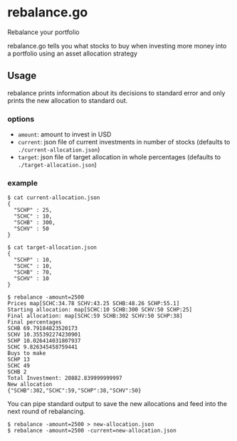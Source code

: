 # rebalance.go

Rebalance your portfolio

rebalance.go tells you what stocks to buy when investing more money into
a portfolio using an asset allocation strategy

## Usage

rebalance prints information about its decisions to standard error and
only prints the new allocation to standard out.

### options

* `amount`: amount to invest in USD
* `current`: json file of current investments in number of
  stocks (defaults to `./current-allocation.json`)
* `target`: json file of target allocation in whole percentages
  (defaults to `./target-allocation.json`)

### example

    $ cat current-allocation.json
    {
      "SCHP" : 25,
      "SCHC" : 10,
      "SCHB" : 300,
      "SCHV" : 50
    }

    $ cat target-allocation.json
    {
      "SCHP" : 10,
      "SCHC" : 10,
      "SCHB" : 70,
      "SCHV" : 10
    }

    $ rebalance -amount=2500
    Prices map[SCHC:34.78 SCHV:43.25 SCHB:48.26 SCHP:55.1]
    Starting allocation: map[SCHC:10 SCHB:300 SCHV:50 SCHP:25]
    Final allocation: map[SCHC:59 SCHB:302 SCHV:50 SCHP:38]
    Final percentages
    SCHB 69.79184823520173
    SCHV 10.355392274230901
    SCHP 10.026414031807937
    SCHC 9.826345458759441
    Buys to make
    SCHP 13
    SCHC 49
    SCHB 2
    Total Investment: 20882.839999999997
    New allocation
    {"SCHB":302,"SCHC":59,"SCHP":38,"SCHV":50}

You can pipe standard output to save the new allocations and feed into the next round of rebalancing.

    $ rebalance -amount=2500 > new-allocation.json
    $ rebalance -amount=2500 -current=new-allocation.json

